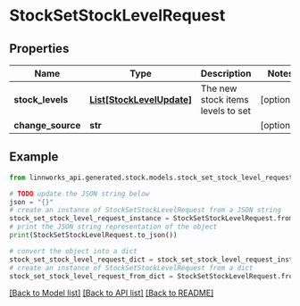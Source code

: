 # StockSetStockLevelRequest


## Properties

Name | Type | Description | Notes
------------ | ------------- | ------------- | -------------
**stock_levels** | [**List[StockLevelUpdate]**](StockLevelUpdate.md) | The new stock items levels to set | [optional] 
**change_source** | **str** |  | [optional] 

## Example

```python
from linnworks_api.generated.stock.models.stock_set_stock_level_request import StockSetStockLevelRequest

# TODO update the JSON string below
json = "{}"
# create an instance of StockSetStockLevelRequest from a JSON string
stock_set_stock_level_request_instance = StockSetStockLevelRequest.from_json(json)
# print the JSON string representation of the object
print(StockSetStockLevelRequest.to_json())

# convert the object into a dict
stock_set_stock_level_request_dict = stock_set_stock_level_request_instance.to_dict()
# create an instance of StockSetStockLevelRequest from a dict
stock_set_stock_level_request_from_dict = StockSetStockLevelRequest.from_dict(stock_set_stock_level_request_dict)
```
[[Back to Model list]](../README.md#documentation-for-models) [[Back to API list]](../README.md#documentation-for-api-endpoints) [[Back to README]](../README.md)


